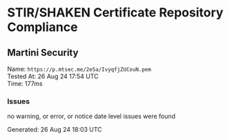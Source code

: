 # STIR/SHAKEN Certificate Repository Compliance

## Martini Security

Name: `https://p.mtsec.me/2e5a/IvyqfjZUCouN.pem`\
Tested At: 26 Aug 24 17:54 UTC\
Time: 177ms

### Issues

no warning, or error, or notice date level issues were found

Generated: 26 Aug 24 18:03 UTC